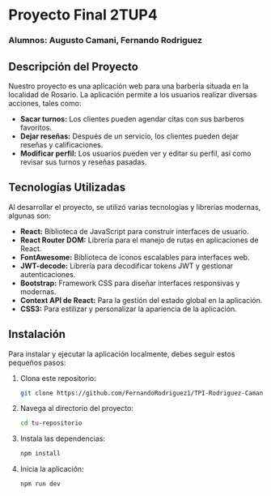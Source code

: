 # Proyecto Final 2TUP4
### Alumnos: Augusto Camani, Fernando Rodriguez

## Descripción del Proyecto

Nuestro proyecto es una aplicación web para una barbería situada en la localidad de Rosario. La aplicación permite a los usuarios realizar diversas acciones, tales como:

- **Sacar turnos:** Los clientes pueden agendar citas con sus barberos favoritos.
- **Dejar reseñas:** Después de un servicio, los clientes pueden dejar reseñas y calificaciones.
- **Modificar perfil:** Los usuarios pueden ver y editar su perfil, así como revisar sus turnos y reseñas pasadas.

## Tecnologías Utilizadas

Al desarrollar el proyecto, se utilizó varias tecnologías y librerías modernas, algunas son:

- **React:** Biblioteca de JavaScript para construir interfaces de usuario.
- **React Router DOM:** Librería para el manejo de rutas en aplicaciones de React.
- **FontAwesome:** Biblioteca de iconos escalables para interfaces web.
- **JWT-decode:** Librería para decodificar tokens JWT y gestionar autenticaciones.
- **Bootstrap:** Framework CSS para diseñar interfaces responsivas y modernas.
- **Context API de React:** Para la gestión del estado global en la aplicación.
- **CSS3:** Para estilizar y personalizar la apariencia de la aplicación.

## Instalación

Para instalar y ejecutar la aplicación localmente, debes seguir estos pequeños pasos:

1. Clona este repositorio:
    ```sh
    git clone https://github.com/FernandoRodriguez1/TPI-Rodriguez-Camani-Feresin.git
    ```

2. Navega al directorio del proyecto:
    ```sh
    cd tu-repositorio
    ```

3. Instala las dependencias:
    ```sh
    npm install
    ```

4. Inicia la aplicación:
    ```sh
    npm run dev
    ```
